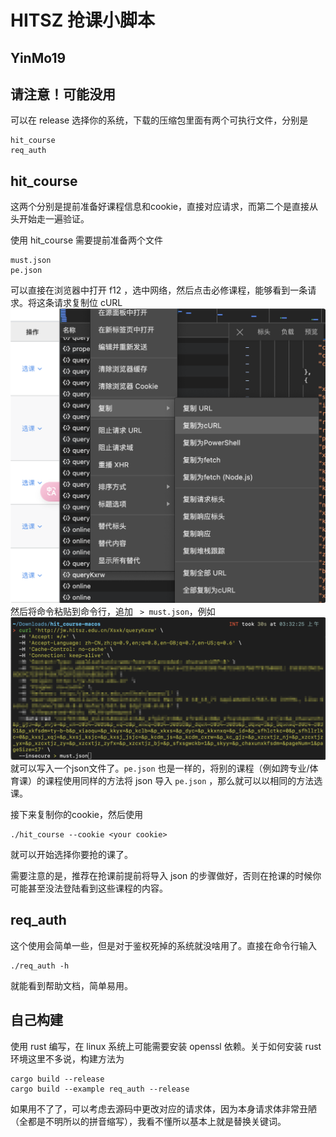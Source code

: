 # HITSZ 抢课小脚本
## YinMo19

请注意！可能没用
---

可以在 release 选择你的系统，下载的压缩包里面有两个可执行文件，分别是
```
hit_course
req_auth
```

hit_course
---
这两个分别是提前准备好课程信息和cookie，直接对应请求，而第二个是直接从头开始走一遍验证。

使用 hit_course 需要提前准备两个文件
```
must.json
pe.json
``` 
可以直接在浏览器中打开 f12 ，选中网络，然后点击必修课程，能够看到一条请求。将这条请求复制位 cURL
![browser](static/QQ_1734983191878.png)
然后将命令粘贴到命令行，追加 ` > must.json`，例如
![](static/QQ_1734983307628.png)
就可以写入一个json文件了。`pe.json` 也是一样的，将别的课程（例如跨专业/体育课）的课程使用同样的方法将 json 导入 `pe.json` ，那么就可以以相同的方法选课。

接下来复制你的cookie，然后使用
```
./hit_course --cookie <your cookie>
```
就可以开始选择你要抢的课了。

需要注意的是，推荐在抢课前提前将导入 json 的步骤做好，否则在抢课的时候你可能甚至没法登陆看到这些课程的内容。

req_auth
---
这个使用会简单一些，但是对于鉴权死掉的系统就没啥用了。直接在命令行输入 
```
./req_auth -h
```
就能看到帮助文档，简单易用。

自己构建
---
使用 rust 编写，在 linux 系统上可能需要安装 openssl 依赖。关于如何安装 rust 环境这里不多说，构建方法为

```
cargo build --release
cargo build --example req_auth --release
```
如果用不了了，可以考虑去源码中更改对应的请求体，因为本身请求体非常丑陋（全都是不明所以的拼音缩写），我看不懂所以基本上就是替换关键词。
